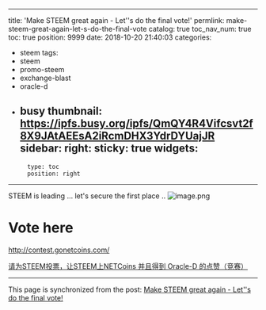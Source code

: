 
---
title: 'Make STEEM great again - Let''s do the final vote!'
permlink: make-steem-great-again-let-s-do-the-final-vote
catalog: true
toc_nav_num: true
toc: true
position: 9999
date: 2018-10-20 21:40:03
categories:
- steem
tags:
- steem
- promo-steem
- exchange-blast
- oracle-d
- busy
thumbnail: https://ipfs.busy.org/ipfs/QmQY4R4Vifcsvt2f8X9JAtAEEsA2iRcmDHX3YdrDYUajJR
sidebar:
    right:
        sticky: true
widgets:
    -
        type: toc
        position: right
---


STEEM is leading ... let's secure the first place ..
![image.png](https://ipfs.busy.org/ipfs/QmQY4R4Vifcsvt2f8X9JAtAEEsA2iRcmDHX3YdrDYUajJR)

# Vote here
http://contest.gonetcoins.com/

[请为STEEM投票，让STEEM上NETCoins 并且得到 Oracle-D 的点赞（竞赛）](https://steemit.com/cn/@justyy/steem-steem-netcoins-oracle-d)

- - -

This page is synchronized from the post: [Make STEEM great again - Let''s do the final vote!](https://steemit.com/@justyy/make-steem-great-again-let-s-do-the-final-vote)
